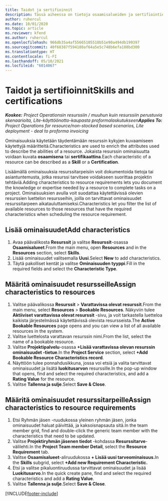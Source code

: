 ```yaml
---
title: Taidot ja sertifioinnit
description: Tässä aiheessa on tietoja osaamisalueiden ja sertifiointien ominaisuuksien lisäämisestä resursseisin.
author: ruhercul
ms.date: 10/01/2020
ms.topic: article
ms.reviewer: kfend
ms.author: ruhercul
ms.openlocfilehash: 966db35a4af55665105518b51e90a494db199397
ms.sourcegitcommit: 40f68387f594180af64a5e5c748b6efa188bd300
ms.translationtype: HT
ms.contentlocale: fi-FI
ms.lasthandoff: 05/10/2021
ms.locfileid: "6014067"
---
```

# <a name="skills-and-certifications"></a><span data-ttu-id="1f7a0-103">Taidot ja sertifioinnit</span><span class="sxs-lookup"><span data-stu-id="1f7a0-103">Skills and certifications</span></span>
<span data-ttu-id="1f7a0-104">_**Koskee:** Project Operationsin resurssiin / muuhun kuin resurssiin perustuvia skenaarioita, Lite-käyttöönotto-kaupasta proformalaskutukseen_</span><span class="sxs-lookup"><span data-stu-id="1f7a0-104">_**Applies To:** Project Operations for resource/non-stocked based scenarios, Lite deployment - deal to proforma invoicing_</span></span>

<span data-ttu-id="1f7a0-105">Ominaisuuksia käytetään täydentämään resurssin kykyjen kuvaamiseen käytettyjä määritteitä.</span><span class="sxs-lookup"><span data-stu-id="1f7a0-105">Characteristics are used to enrich the attributes used to describe the abilities of a resource.</span></span> <span data-ttu-id="1f7a0-106">Jokaista resurssin ominaisuutta voidaan kuvata **osaamisena** tai **sertifikaattina**.</span><span class="sxs-lookup"><span data-stu-id="1f7a0-106">Each characteristic of a resource can be described as a **Skill** or a **Certification**.</span></span>

<span data-ttu-id="1f7a0-107">Lisäämällä ominaisuuksia resurssitarpeisiin voit dokumentoida tietoja tai asiantuntemusta, jotka resurssi tarvitsee voidakseen suorittaa projektin tehtäviä.</span><span class="sxs-lookup"><span data-stu-id="1f7a0-107">Adding characteristics to resource requirements lets you document the knowledge or expertise needed by a resource to complete tasks on a project.</span></span> <span data-ttu-id="1f7a0-108">Ominaisuuksien avulla voit suodattaa käytettävissä olevien resurssien luettelon resursseihin, joilla on tarvittavat ominaisuudet resurssitarpeen aikatauluttamiseksi.</span><span class="sxs-lookup"><span data-stu-id="1f7a0-108">Characteristics let you filter the list of available resources to those resources that have the required characteristics when scheduling the resource requirement.</span></span>

## <a name="add-characteristics"></a><span data-ttu-id="1f7a0-109">Lisää ominaisuudet</span><span class="sxs-lookup"><span data-stu-id="1f7a0-109">Add characteristics</span></span>

1. <span data-ttu-id="1f7a0-110">Avaa päävalikosta **Resurssit** ja valitse **Resurssit**-osassa **Osaamisalueet**.</span><span class="sxs-lookup"><span data-stu-id="1f7a0-110">From the main menu, open **Resources** and in the **Resources** section, select **Skills**.</span></span>
2. <span data-ttu-id="1f7a0-111">Lisää ominaisuudet valitsemalla **Uusi**.</span><span class="sxs-lookup"><span data-stu-id="1f7a0-111">Select **New** to add characteristics.</span></span>
3. <span data-ttu-id="1f7a0-112">Täytä pakolliset kentät ja valitse **Ominaisuuden tyyppi**.</span><span class="sxs-lookup"><span data-stu-id="1f7a0-112">Fill in the required fields and select the **Characteristic Type**.</span></span>

## <a name="assign-characteristics-to-resources"></a><span data-ttu-id="1f7a0-113">Määritä ominaisuudet resursseille</span><span class="sxs-lookup"><span data-stu-id="1f7a0-113">Assign characteristics to resources</span></span>

1. <span data-ttu-id="1f7a0-114">Valitse päävalikossa **Resurssit** > **Varattavissa olevat resurssit**.</span><span class="sxs-lookup"><span data-stu-id="1f7a0-114">From the main menu, select **Resources** > **Bookable Resources**.</span></span> <span data-ttu-id="1f7a0-115">Näkyviin tulee **Aktiiviset varattavissa olevat resurssit** -sivu, ja voit tarkastella luetteloa kaikista järjestelmässä käytettävissä olevista resursseista.</span><span class="sxs-lookup"><span data-stu-id="1f7a0-115">The **Active Bookable Resources** page opens and you can view a list of all available resources in the system.</span></span>
2. <span data-ttu-id="1f7a0-116">Valitse luettelosta varattavan resurssin nimi.</span><span class="sxs-lookup"><span data-stu-id="1f7a0-116">From the list, select the name of a bookable resource.</span></span>
3. <span data-ttu-id="1f7a0-117">Valitse **Projektipalvelu**-osassa **+Lisää varattavissa olevan resurssin ominaisuudet -tietue**.</span><span class="sxs-lookup"><span data-stu-id="1f7a0-117">In the **Project Service** section, select **+Add Bookable Resource Characteristics record**.</span></span>
4. <span data-ttu-id="1f7a0-118">Näyttöön tulee ponnahdusikkuna, jossa voi etsiä ja valita tarvittavat ominaisuudet ja lisätä **luokitusarvon** resurssille.</span><span class="sxs-lookup"><span data-stu-id="1f7a0-118">In the pop-up window that opens, find and select the required characteristics, and add a **Rating Value** for the resource.</span></span>
5. <span data-ttu-id="1f7a0-119">Valitse **Tallenna ja sulje**.</span><span class="sxs-lookup"><span data-stu-id="1f7a0-119">Select **Save & Close**.</span></span>

## <a name="assign-characteristics-to-resource-requirements"></a><span data-ttu-id="1f7a0-120">Määritä ominaisuudet resurssitarpeille</span><span class="sxs-lookup"><span data-stu-id="1f7a0-120">Assign characteristics to resource requirements</span></span>

1. <span data-ttu-id="1f7a0-121">Etsi Ryhmän jäsen -ruudukossa yleinen ryhmän jäsen, jonka ominaisuudet haluat päivittää, ja kaksoisnapsauta sitä.</span><span class="sxs-lookup"><span data-stu-id="1f7a0-121">In the team member grid, find and double-click the generic team member with the characteristics that need to be updated.</span></span>
2. <span data-ttu-id="1f7a0-122">Valitse **Projektiryhmän jäsenen tiedot** -kohdassa **Resurssitarve**-välilehti.</span><span class="sxs-lookup"><span data-stu-id="1f7a0-122">In the **Project Team member Detail**, select the **Resource Requirement** tab.</span></span>
3. <span data-ttu-id="1f7a0-123">Valitse **Osaamisalueet**-aliruudukossa **+ Lisää uusi tarveominaisuus.**</span><span class="sxs-lookup"><span data-stu-id="1f7a0-123">In the **Skills** subgrid, select **+Add new Requirement Characteristic.**</span></span>
4. <span data-ttu-id="1f7a0-124">Etsi ja valitse pikaluontiruudussa tarvittavat ominaisuudet ja lisää **Luokitusarvo**.</span><span class="sxs-lookup"><span data-stu-id="1f7a0-124">In the quick create pane, find and select the required characteristics and add a **Rating Value**.</span></span>
5. <span data-ttu-id="1f7a0-125">Valitse **Tallenna ja sulje**.</span><span class="sxs-lookup"><span data-stu-id="1f7a0-125">Select **Save & Close**.</span></span>

[!INCLUDE[footer-include](../includes/footer-banner.md)]